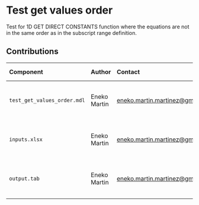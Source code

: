 Test get values order
=====================

Test for 1D GET DIRECT CONSTANTS function where the equations are not in the same order as in the subscript range definition.

Contributions
-------------

| Component                    | Author          | Contact                         | Date     | Software Version                    |
|:---------------------------- |:--------------- |:------------------------------- |:-------- |:----------------------------------- |
| `test_get_values_order.mdl`  | Eneko Martin    | eneko.martin.martinez@gmail.com | 07/15/22 | Vensim DSS for Windows 9.2.4 (x64)  |
| `inputs.xlsx`                | Eneko Martin    | eneko.martin.martinez@gmail.com | 07/15/22 | Vensim DSS for Windows 9.2.4 (x64)  |
| `output.tab `                | Eneko Martin    | eneko.martin.martinez@gmail.com | 07/15/22 | Vensim DSS for Windows 9.2.4 (x64)  |
